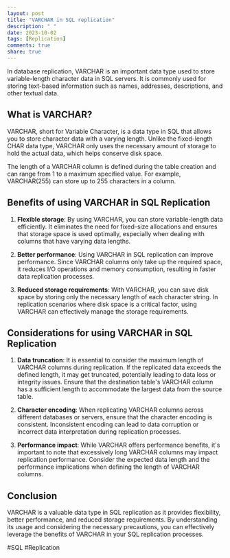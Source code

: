 ```yaml
---
layout: post
title: "VARCHAR in SQL replication"
description: " "
date: 2023-10-02
tags: [Replication]
comments: true
share: true
---
```


In database replication, VARCHAR is an important data type used to store variable-length character data in SQL servers. It is commonly used for storing text-based information such as names, addresses, descriptions, and other textual data.

## What is VARCHAR?

VARCHAR, short for Variable Character, is a data type in SQL that allows you to store character data with a varying length. Unlike the fixed-length CHAR data type, VARCHAR only uses the necessary amount of storage to hold the actual data, which helps conserve disk space.

The length of a VARCHAR column is defined during the table creation and can range from 1 to a maximum specified value. For example, VARCHAR(255) can store up to 255 characters in a column.

## Benefits of using VARCHAR in SQL Replication

1. **Flexible storage**: By using VARCHAR, you can store variable-length data efficiently. It eliminates the need for fixed-size allocations and ensures that storage space is used optimally, especially when dealing with columns that have varying data lengths.

2. **Better performance**: Using VARCHAR in SQL replication can improve performance. Since VARCHAR columns only take up the required space, it reduces I/O operations and memory consumption, resulting in faster data replication processes.

3. **Reduced storage requirements**: With VARCHAR, you can save disk space by storing only the necessary length of each character string. In replication scenarios where disk space is a critical factor, using VARCHAR can effectively manage the storage requirements.

## Considerations for using VARCHAR in SQL Replication

1. **Data truncation**: It is essential to consider the maximum length of VARCHAR columns during replication. If the replicated data exceeds the defined length, it may get truncated, potentially leading to data loss or integrity issues. Ensure that the destination table's VARCHAR column has a sufficient length to accommodate the largest data from the source table.

2. **Character encoding**: When replicating VARCHAR columns across different databases or servers, ensure that the character encoding is consistent. Inconsistent encoding can lead to data corruption or incorrect data interpretation during replication processes.

3. **Performance impact**: While VARCHAR offers performance benefits, it's important to note that excessively long VARCHAR columns may impact replication performance. Consider the expected data length and the performance implications when defining the length of VARCHAR columns.

## Conclusion

VARCHAR is a valuable data type in SQL replication as it provides flexibility, better performance, and reduced storage requirements. By understanding its usage and considering the necessary precautions, you can effectively leverage the benefits of VARCHAR in your SQL replication processes.

#SQL #Replication